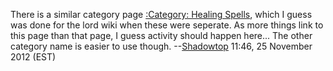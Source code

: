 There is a similar category page [:Category: Healing
Spells](:Category:_Healing_Spells "wikilink"), which I guess was done
for the lord wiki when these were seperate. As more things link to this
page than that page, I guess activity should happen here... The other
category name is easier to use though.
--[Shadowtop](User:Shadowtop.md "wikilink") 11:46, 25 November 2012
(EST)
